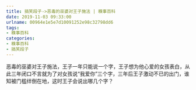 ```yaml
---
title: 搞笑段子->恶毒的巫婆对王子施法 | 糗事百科
date: 2019-11-03 09:33:00
urlname: 00964e1e5e7d10091252e98c32798dd6
tags: 
- 糗事百科
categories:
- 糗事百科
- 搞笑段子
---
```

恶毒的巫婆对王子施法，王子一年只能说一个字，王子想为他心爱的女孩表白，从此三年闭口不言就为了对女孩说“我爱你”三个字，三年后王子激动不已的出门，谁知被门槛绊倒在地，这时王子会说出哪几个字？


